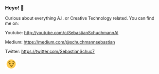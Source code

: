 ### Heyo! :wave:

Curious about everything A.I. or Creative Technology related. You can find me on:

Youtube: http://youtube.com/c/SebastianSchuchmannAI

Medium: https://medium.com/@schuchmannsebastian

Twitter: https://twitter.com/SebastianSchuc7


  <samp>
  <div>
    <img src="https://github.com/Sebastian-Schuchmann/Sebastian-Schuchmann/blob/master/animation_200_kd387q13.gif" width="40px" align="center">
  </div>
  </samp>

